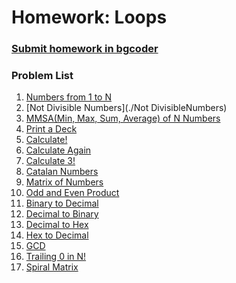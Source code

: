 Homework: Loops
===============

### [Submit homework in bgcoder](http://bgcoder.com/Contests/312/CSharp-Fundamentals-06-Loops)

### Problem List

1. [Numbers from 1 to N](./NumbersFrom1ToN)
1. [Not Divisible Numbers](./Not DivisibleNumbers)
1. [MMSA(Min, Max, Sum, Average) of N Numbers](./MMSAOfNNumbers)
1. [Print a Deck](./PrintADeck)
1. [Calculate!](./Calculate!)
1. [Calculate Again](./CalculateAgain!)
1. [Calculate 3!](./Calculate3!)
1. [Catalan Numbers](./CatalanNumbers)
1. [Matrix of Numbers](./MatrixOfNumbers)
1. [Odd and Even Product](./OddAndEvenProduct)
1. [Binary to Decimal](./BinaryToDecimal)
1. [Decimal to Binary](./DecimalToBinary)
1. [Decimal to Hex](./DecimalToHex)
1. [Hex to Decimal](./HexToDecimal)
1. [GCD](./GCD)
1. [Trailing 0 in N!](./Trailing0InN!)
1. [Spiral Matrix](./SpiralMatrix)
